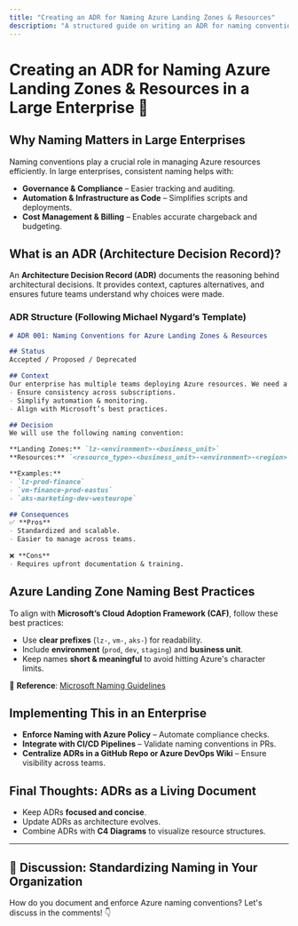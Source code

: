 ```yaml
---
title: "Creating an ADR for Naming Azure Landing Zones & Resources"
description: "A structured guide on writing an ADR for naming conventions in large enterprise Azure environments."
---
```


# Creating an ADR for Naming Azure Landing Zones & Resources in a Large Enterprise 🚀

## Why Naming Matters in Large Enterprises
Naming conventions play a crucial role in managing Azure resources efficiently. In large enterprises, consistent naming helps with:
- **Governance & Compliance** – Easier tracking and auditing.
- **Automation & Infrastructure as Code** – Simplifies scripts and deployments.
- **Cost Management & Billing** – Enables accurate chargeback and budgeting.

## What is an ADR (Architecture Decision Record)?
An **Architecture Decision Record (ADR)** documents the reasoning behind architectural decisions. It provides context, captures alternatives, and ensures future teams understand why choices were made.

### ADR Structure (Following Michael Nygard’s Template)

```md
# ADR 001: Naming Conventions for Azure Landing Zones & Resources

## Status
Accepted / Proposed / Deprecated

## Context
Our enterprise has multiple teams deploying Azure resources. We need a clear naming convention to:
- Ensure consistency across subscriptions.
- Simplify automation & monitoring.
- Align with Microsoft’s best practices.

## Decision
We will use the following naming convention:

**Landing Zones:** `lz-<environment>-<business_unit>`  
**Resources:** `<resource_type>-<business_unit>-<environment>-<region>`  

**Examples:**
- `lz-prod-finance`
- `vm-finance-prod-eastus`
- `aks-marketing-dev-westeurope`

## Consequences
✅ **Pros**
- Standardized and scalable.
- Easier to manage across teams.
  
❌ **Cons**
- Requires upfront documentation & training.
```

## Azure Landing Zone Naming Best Practices
To align with **Microsoft’s Cloud Adoption Framework (CAF)**, follow these best practices:
- Use **clear prefixes** (`lz-`, `vm-`, `aks-`) for readability.
- Include **environment** (`prod`, `dev`, `staging`) and **business unit**.
- Keep names **short & meaningful** to avoid hitting Azure's character limits.

📌 **Reference**: [Microsoft Naming Guidelines](https://learn.microsoft.com/en-us/azure/cloud-adoption-framework/ready/azure-best-practices/resource-naming)

## Implementing This in an Enterprise
- **Enforce Naming with Azure Policy** – Automate compliance checks.
- **Integrate with CI/CD Pipelines** – Validate naming conventions in PRs.
- **Centralize ADRs in a GitHub Repo or Azure DevOps Wiki** – Ensure visibility across teams.

## Final Thoughts: ADRs as a Living Document
- Keep ADRs **focused and concise**.
- Update ADRs as architecture evolves.
- Combine ADRs with **C4 Diagrams** to visualize resource structures.

---

## 💬 Discussion: Standardizing Naming in Your Organization
How do you document and enforce Azure naming conventions? Let's discuss in the comments! 👇

